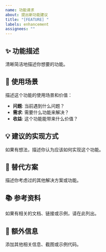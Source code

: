 ```yaml
---
name: 功能请求
about: 提出新功能建议
title: "[FEATURE] "
labels: enhancement
assignees: ""
---
```


## ✨ 功能描述

清晰简洁地描述你想要的功能。

## 🎯 使用场景

描述这个功能的使用场景和价值：

- **问题**: 当前遇到什么问题？
- **需求**: 需要什么功能来解决？
- **收益**: 这个功能能带来什么价值？

## 💡 建议的实现方式

如果有想法，描述你认为应该如何实现这个功能。

## 🔄 替代方案

描述你考虑过的其他解决方案或功能。

## 📚 参考资料

如果有相关的文档、链接或示例，请在此列出。

## 🤔 额外信息

添加其他相关信息、截图或示例代码。
